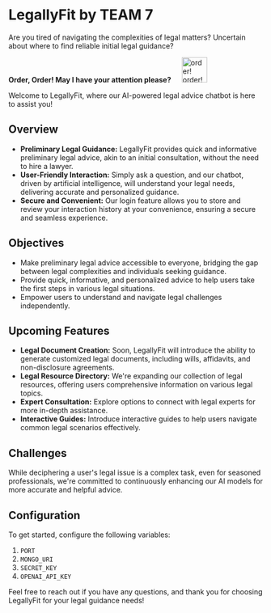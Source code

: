 # LegallyFit by TEAM 7

Are you tired of navigating the complexities of legal matters?
Uncertain about where to find reliable initial legal guidance?

**Order, Order! May I have your attention please?**&emsp;&ensp;<img src="https://media0.giphy.com/media/ZdU54iqQNErNFeeAk8/200w.gif?cid=82a1493b8hqt0pd4izf0qlzpwu6zdyc4n44c86y5irokkj0w&ep=v1_gifs_related&rid=200w.gif&ct=s" alt="order! order!" width="50"/>

Welcome to LegallyFit, where our AI-powered legal advice chatbot is here to assist you!

## Overview

- **Preliminary Legal Guidance:** LegallyFit provides quick and informative preliminary legal advice, akin to an initial consultation, without the need to hire a lawyer.
- **User-Friendly Interaction:** Simply ask a question, and our chatbot, driven by artificial intelligence, will understand your legal needs, delivering accurate and personalized guidance.
- **Secure and Convenient:** Our login feature allows you to store and review your interaction history at your convenience, ensuring a secure and seamless experience.

## Objectives

 - Make preliminary legal advice accessible to everyone, bridging the gap between legal complexities and individuals seeking guidance.
 - Provide quick, informative, and personalized advice to help users take the first steps in various legal situations.
 - Empower users to understand and navigate legal challenges independently.

## Upcoming Features

 -  **Legal Document Creation:** Soon, LegallyFit will introduce the ability to generate customized legal documents, including wills, affidavits, and non-disclosure agreements.
 -  **Legal Resource Directory:** We're expanding our collection of legal resources, offering users comprehensive information on various legal topics.
 -  **Expert Consultation:** Explore options to connect with legal experts for more in-depth assistance.
 -  **Interactive Guides:** Introduce interactive guides to help users navigate common legal scenarios effectively.

## Challenges
  
While deciphering a user's legal issue is a complex task, even for seasoned professionals, we're committed to continuously enhancing our AI models for more accurate and helpful advice.

## Configuration

To get started, configure the following variables:

 1. `PORT`
 2. `MONGO_URI`
 3. `SECRET_KEY`
 4. `OPENAI_API_KEY`

Feel free to reach out if you have any questions, and thank you for choosing LegallyFit for your legal guidance needs!
